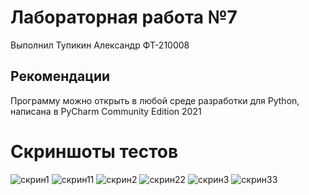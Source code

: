 # Лабораторная работа №7
Выполнил Тупикин Александр ФТ-210008

## Рекомендации
Программу можно открыть в любой среде разработки для Python, написана в PyCharm Community Edition 2021

# Скриншоты тестов
![скрин1](https://user-images.githubusercontent.com/49991441/208940799-5cc8e855-7ae0-4209-9f84-c7acd8404204.png)
![скрин11](https://user-images.githubusercontent.com/49991441/208940821-7eadd494-9a95-4502-968a-8810965f1804.png)
![скрин2](https://user-images.githubusercontent.com/49991441/208940829-9a4223aa-f2cc-45df-aad4-6d1f1a252bb6.png)
![скрин22](https://user-images.githubusercontent.com/49991441/208940836-26fda995-96b4-4197-9b10-261db41da225.png)
![скрин3](https://user-images.githubusercontent.com/49991441/208940847-fa3c9cca-d87c-474e-a1b5-3ee8cb866171.png)
![скрин33](https://user-images.githubusercontent.com/49991441/208940855-817c9ef0-f513-4086-9e77-6d8d94fc80e8.png)

